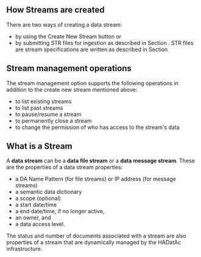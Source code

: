 ## How Streams are created

There are two ways of creating a data stream: 

* by using the Create New Stream button or 
* by submitting STR files for ingestion as described in Section . STR files are stream specifications are written as described in Section 

## Stream management operations

The stream management option supports the following operations in addition to the create new stream mentioned above: 

* to list existing streams
* to list past streams
* to pause/resume a stream
* to permanently close a stream
* to change the permission of who has access to the stream's data

## What is a Stream

A __data stream__ can be a __data file stream__ or a __data message stream__. These are the properties of a data stream properties: 

* a DA Name Pattern (for file streams) or IP address (for message streams)
* a semantic data dictionary
* a scope (optional)
* a start date/time
* a end date/time, if no longer active,
* an owner, and
* a data access level.

The status and number of documents associated with a stream are also properties of a stream that are dynamically managed by the HADatAc infrastructure.  